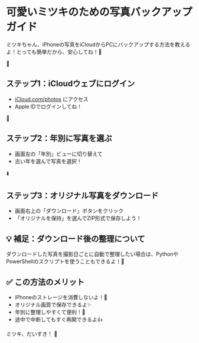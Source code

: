 <!DOCTYPE html>
<html lang="ja">

<body>
  <h1>可愛いミツキのための写真バックアップガイド</h1>

  <p>ミツキちゃん、iPhoneの写真をiCloudからPCにバックアップする方法を教えるよ！とっても簡単だから、安心してね！💖</p>

  <div class="steps">
    <div class="step">
      <span class="emoji">🍏</span>
      <h2>ステップ1：iCloudウェブにログイン</h2>
      <ul>
        <li><a href="https://www.icloud.com/photos" target="_blank">iCloud.com/photos</a> にアクセス</li>
        <li>Apple IDでログインしてね！</li>
      </ul>
    </div>
    <div class="step">
      <span class="emoji">📅</span>
      <h2>ステップ2：年別に写真を選ぶ</h2>
      <ul>
        <li>画面左の「年別」ビューに切り替えて</li>
        <li>古い年を選んで写真を選択！</li>
      </ul>
    </div>
    <div class="step">
      <span class="emoji">⬇️</span>
      <h2>ステップ3：オリジナル写真をダウンロード</h2>
      <ul>
        <li>画面右上の「ダウンロード」ボタンをクリック</li>
        <li>「オリジナルを保持」を選んでZIP形式で保存しよう！</li>
      </ul>
    </div>
  </div>

  <h2>💡 補足：ダウンロード後の整理について</h2>
  <p>ダウンロードした写真を撮影日ごとに自動で整理したい場合は、PythonやPowerShellのスクリプトを使うこともできるよ！🐍</p>

  <h2>✅ この方法のメリット</h2>
  <ul>
    <li>iPhoneのストレージを消費しないよ！🎉</li>
    <li>オリジナル画質で保存できるよ✨</li>
    <li>年別に整理しやすくて便利！📂</li>
    <li>途中で中断してもすぐ再開できるよ👍</li>
  </ul>

  <div class="cute-end">
    <p>ミツキ、だいすき！ <span>💖</span></p>
  </div>
</body>
</html>
